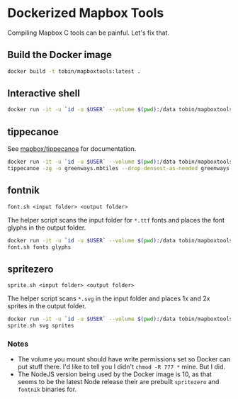 # Dockerized Mapbox Tools

Compiling Mapbox C tools can be painful. Let's fix that.

## Build the Docker image

```bash
docker build -t tobin/mapboxtools:latest .
```

## Interactive shell

```bash
docker run -it -u `id -u $USER` --volume $(pwd):/data tobin/mapboxtools
```

## tippecanoe

See [mapbox/tippecanoe](https://github.com/mapbox/tippecanoe) for documentation.

```bash
docker run -it -u `id -u $USER` --volume $(pwd):/data tobin/mapboxtools \
tippecanoe -zg -o greenways.mbtiles --drop-densest-as-needed greenways.geojson
```

## fontnik

`font.sh <input folder> <output folder>`

The helper script scans the input folder for `*.ttf` fonts and places the font glyphs in the output folder.

```bash
docker run -it -u `id -u $USER` --volume $(pwd):/data tobin/mapboxtools \
font.sh fonts glyphs
```

## spritezero

`sprite.sh <input folder> <output folder>`

The helper script scans `*.svg` in the input folder and places 1x and 2x sprites in the output folder.

```bash
docker run -it -u `id -u $USER` --volume $(pwd):/data tobin/mapboxtools \
sprite.sh svg sprites
```

### Notes

* The volume you mount should have write permissions set so Docker can put stuff there. I'd like to tell you I didn't `chmod -R 777 *` mine. But I did.
* The NodeJS version being used by the Docker image is 10, as that seems to be the latest Node release their are prebuilt `spritezero` and `fontnik` binaries for.